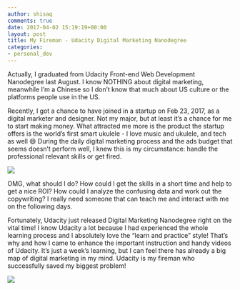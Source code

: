 ```yaml
---
author: shisaq
comments: true
date: 2017-04-02 15:19:19+00:00
layout: post
title: My Fireman - Udacity Digital Marketing Nanodegree
categories:
- personal_dev
---
```


Actually, I graduated from Udacity Front-end Web Development Nanodegree last August. I know NOTHING about digital marketing, meanwhile I’m a Chinese so I don’t know that much about US culture or the platforms people use in the US.

Recently, I got a chance to have joined in a startup on Feb 23, 2017, as a digital marketer and designer. Not my major, but at least it’s a chance for me to start making money. What attracted me more is the product the startup offers is the world’s first smart ukulele - I love music and ukulele, and tech as well 😄 During the daily digital marketing process and the ads budget that seems doesn’t perform well, I knew this is my circumstance: handle the professional relevant skills or get fired.

![](http://oj4a2ov8j.bkt.clouddn.com/ads20170328.jpg)

OMG, what should I do? How could I get the skills in a short time and help to get a nice ROI? How could I analyze the confusing data and work out the copywriting? I really need someone that can teach me and interact with me on the following days.

Fortunately, Udacity just released Digital Marketing Nanodegree right on the vital time! I know Udacity a lot because I had experienced the whole learning process and I absolutely love the “learn and practice” style! That’s why and how I came to enhance the important instruction and handy videos of Udacity. It’s just a week’s learning, but I can feel there has already a big map of digital marketing in my mind. Udacity is my fireman who successfully saved my biggest problem!

![](http://oj4a2ov8j.bkt.clouddn.com/key.png)
